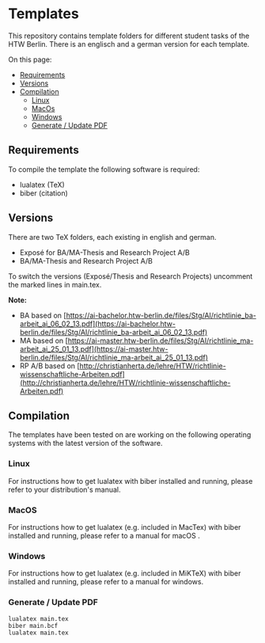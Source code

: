 # Templates
This repository contains template folders for different student tasks of the HTW Berlin. There is an englisch and a german version for each template.

On this page:
* [Requirements](#requirements)
* [Versions](#versions)
* [Compilation](#compilation)
  * [Linux](#linux)
  * [MacOs](#macos)
  * [Windows](#windows)
  * [Generate / Update PDF](#generate-update-pdf)

## Requirements
To compile the template the following software is required:
* lualatex (TeX)
* biber (citation)

## Versions
There are two TeX folders, each existing in english and german.

* Exposé for BA/MA-Thesis and Research Project A/B
* BA/MA-Thesis and Research Project A/B

To switch the versions (Exposé/Thesis and Research Projects) uncomment the marked lines in main.tex.

__Note:__
* BA based on [https://ai-bachelor.htw-berlin.de/files/Stg/AI/richtlinie_ba-arbeit_ai_06_02_13.pdf](https://ai-bachelor.htw-berlin.de/files/Stg/AI/richtlinie_ba-arbeit_ai_06_02_13.pdf)
* MA based on [https://ai-master.htw-berlin.de/files/Stg/AI/richtlinie_ma-arbeit_ai_25_01_13.pdf](https://ai-master.htw-berlin.de/files/Stg/AI/richtlinie_ma-arbeit_ai_25_01_13.pdf)
* RP A/B based on [http://christianherta.de/lehre/HTW/richtlinie-wissenschaftliche-Arbeiten.pdf](http://christianherta.de/lehre/HTW/richtlinie-wissenschaftliche-Arbeiten.pdf)

## Compilation
The templates have been tested on are working on the following operating systems with the latest version of the software.

### Linux
For instructions how to get lualatex with biber installed and running, please refer to your distribution's manual.

### MacOS
For instructions how to get lualatex (e.g. included in MacTex) with biber installed and running, please refer to a manual for macOS .

### Windows
For instructions how to get lualatex (e.g. included in MiKTeX) with biber installed and running, please refer to a manual for windows.

### Generate / Update PDF

```
lualatex main.tex
biber main.bcf
lualatex main.tex
```
